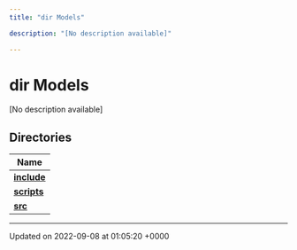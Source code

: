 ```yaml
---
title: "dir Models"

description: "[No description available]"

---
```


# dir Models

[No description available]

## Directories

| Name           |
| -------------- |
| **[include](/documentation/code/files/dir_c437f1920f032115c1360c9909a1e962/)**  |
| **[scripts](/documentation/code/files/dir_9dd201a7b301f1be49af41100bcfa281/)**  |
| **[src](/documentation/code/files/dir_c00facf4c9bb171256fe1206fa229751/)**  |






-------------------------------

Updated on 2022-09-08 at 01:05:20 +0000
